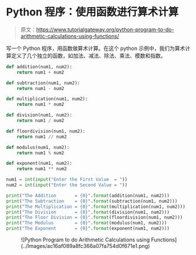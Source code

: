 # Python 程序：使用函数进行算术计算

> 原文：<https://www.tutorialgateway.org/python-program-to-do-arithmetic-calculations-using-functions/>

写一个 Python 程序，用函数做算术计算。在这个 python 示例中，我们为算术计算定义了几个独立的函数，如加法、减法、除法、乘法、模数和指数。

```py
def addition(num1, num2):
    return num1 + num2

def subtraction(num1, num2):
    return num1 - num2

def multiplication(num1, num2):
    return num1 * num2

def division(num1, num2):
    return num1 / num2

def floordivision(num1, num2):
    return num1 // num2

def modulus(num1, num2):
    return num1 % num2

def exponent(num1, num2):
    return num1 ** num2

num1 = int(input("Enter the First Value  = "))
num2 = int(input("Enter the Second Value = "))

print("The Addition       = {0}".format(addition(num1, num2)))
print("The Subtraction    = {0}".format(subtraction(num1, num2)))
print("The Multiplication = {0}".format(multiplication(num1, num2)))
print("The Division       = {0}".format(division(num1, num2)))
print("The Floor Division = {0}".format(floordivision(num1, num2)))
print("The Modulus        = {0}".format(modulus(num1, num2)))
print("The Exponent       = {0}".format(exponent(num1, num2)))
```

<figure class="wp-block-image size-large">![Python Program to do Arithmetic Calculations using Functions](../Images/ac16af089a8fc366a07fa754d0f671e1.png)</figure>